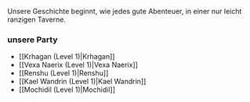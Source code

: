 Unsere Geschichte beginnt, wie jedes gute Abenteuer, in einer nur leicht ranzigen Taverne.
### unsere Party
- [[Krhagan (Level 1)|Krhagan]] 
- [[Vexa Naerix (Level 1)|Vexa Naerix]]
- [[Renshu (Level 1)|Renshu]]
- [[Kael Wandrin (Level 1)|Kael Wandrin]]
- [[Mochidil (Level 1)|Mochidil]]


